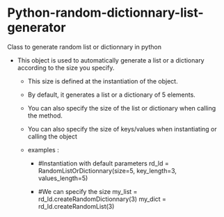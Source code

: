 # Python-random-dictionnary-list-generator
Class to generate random list or dictionnary in python


-  This object is used to automatically generate a list or a dictionary according to the size you specify.
    -   This size is defined at the instantiation of the object.
    -   By default, it generates a list or a dictionary of 5 elements.
    -   You can also specify the size of the list or dictionary when calling the method.
    -   You can also specify the size of keys/values when instantiating or calling the object
        

    -   examples : 
        -   #Instantiation with default parameters
            rd_ld = RandomListOrDictionnary(size=5, key_length=3, values_length=5)
            
        -   #We can specify the size
            my_list = rd_ld.createRandomDictionnary(3)
            my_dict = rd_ld.createRandomList(3)
